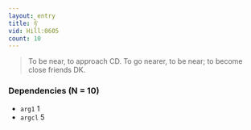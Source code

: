 ```yaml
---
layout: entry
title: ཉེ་
vid: Hill:0605
count: 10
---
```

> To be near, to approach CD\. To go nearer, to be near; to become close friends DK\.


### Dependencies (N = 10)
* `arg1` 1
* `argcl` 5
